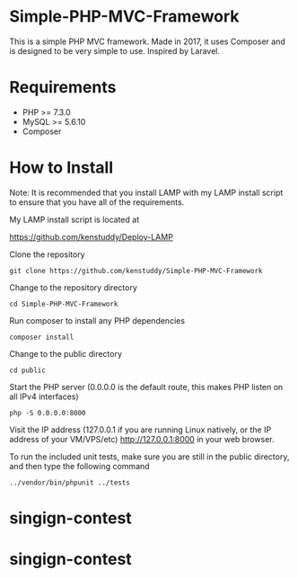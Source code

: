 # Simple-PHP-MVC-Framework
This is a simple PHP MVC framework. Made in 2017, it uses Composer and is designed to be very simple to use. Inspired by Laravel. 

# Requirements
* PHP >= 7.3.0
* MySQL >= 5.6.10
* Composer

# How to Install
Note: It is recommended that you install LAMP with my LAMP install script to ensure that you have all of the requirements.

My LAMP install script is located at

https://github.com/kenstuddy/Deploy-LAMP

Clone the repository

```
git clone https://github.com/kenstuddy/Simple-PHP-MVC-Framework
```

Change to the repository directory

```
cd Simple-PHP-MVC-Framework
```

Run composer to install any PHP dependencies

```
composer install
```

Change to the public directory

```
cd public
```

Start the PHP server (0.0.0.0 is the default route, this makes PHP listen on all IPv4 interfaces)

```
php -S 0.0.0.0:8000
```

Visit the IP address (127.0.0.1 if you are running Linux natively, or the IP address of your VM/VPS/etc) http://127.0.0.1:8000 in your web browser.

To run the included unit tests, make sure you are still in the public directory, and then type the following command

```
../vendor/bin/phpunit ../tests
```
# singign-contest
# singign-contest
